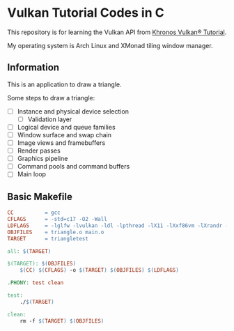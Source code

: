 # Vulkan Tutorial Codes in C

This repository is for learning the Vulkan API from 
[Khronos Vulkan® Tutorial](https://docs.vulkan.org/tutorial/latest/00_Introduction.html).

My operating system is Arch Linux and XMonad tiling window manager.

## Information

This is an application to draw a triangle.

Some steps to draw a triangle:
- [ ] Instance and physical device selection
  - [ ] Validation layer 
- [ ] Logical device and queue families
- [ ] Window surface and swap chain
- [ ] Image views and framebuffers
- [ ] Render passes
- [ ] Graphics pipeline
- [ ] Command pools and command buffers
- [ ] Main loop

## Basic Makefile

``` makefile
CC          = gcc
CFLAGS      = -std=c17 -O2 -Wall
LDFLAGS     = -lglfw -lvulkan -ldl -lpthread -lX11 -lXxf86vm -lXrandr -lXi
OBJFILES    = triangle.o main.o
TARGET      = triangletest

all: $(TARGET)

$(TARGET): $(OBJFILES)
	$(CC) $(CFLAGS) -o $(TARGET) $(OBJFILES) $(LDFLAGS)

.PHONY: test clean

test:
	./$(TARGET)

clean:
	rm -f $(TARGET) $(OBJFILES)
```